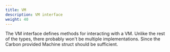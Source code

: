```yaml
---
title: VM
description: VM interface
weight: 40
---
```


The VM interface defines methods for interacting with a VM. Unlike the rest of the types, there probably won't be multiple implementations. Since the Carbon provided Machine struct should be sufficient.